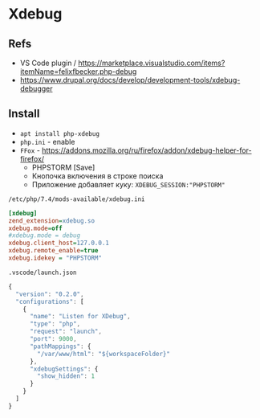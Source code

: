 # Xdebug

## Refs
* VS Code plugin / https://marketplace.visualstudio.com/items?itemName=felixfbecker.php-debug
* https://www.drupal.org/docs/develop/development-tools/xdebug-debugger

## Install
* `apt install php-xdebug`
* `php.ini` - enable
* `FFox` - https://addons.mozilla.org/ru/firefox/addon/xdebug-helper-for-firefox/
  - PHPSTORM [Save]
  - Кнопочка включения в строке поиска
  - Приложение добавляет куку: `XDEBUG_SESSION:"PHPSTORM"`

`/etc/php/7.4/mods-available/xdebug.ini`
```ini
[xdebug]
zend_extension=xdebug.so
xdebug.mode=off
#xdebug.mode = debug
xdebug.client_host=127.0.0.1
xdebug.remote_enable=true
xdebug.idekey = "PHPSTORM"
```

`.vscode/launch.json`
```js
{
  "version": "0.2.0",
  "configurations": [
    {
      "name": "Listen for XDebug",
      "type": "php",
      "request": "launch",
      "port": 9000,
      "pathMappings": {
        "/var/www/html": "${workspaceFolder}"
      },
      "xdebugSettings": {
        "show_hidden": 1
      }
    }
  ]
}
```
